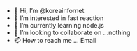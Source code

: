 - 👋 Hi, I’m @koreainfornet
- 👀 I’m interested in fast reaction
- 🌱 I’m currently learning node.js
- 💞️ I’m looking to collaborate on ...nothing
- 📫 How to reach me ... Email

<!---
koreainfornet/koreainfornet is a ✨ special ✨ repository because its `README.md` (this file) appears on your GitHub profile.
You can click the Preview link to take a look at your changes.
--->
